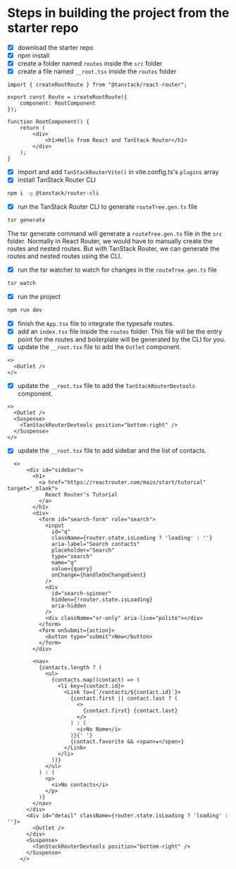 # Steps in building the project from the starter repo
- [x] download the starter repo
- [x] npm install
- [x] create a folder named `routes` inside the `src` folder
- [x] create a file named `__root.tsx` inside the `routes` folder
```tsx
import { createRootRoute } from "@tanstack/react-router";

export const Route = createRootRoute({
    component: RootComponent
});

function RootComponent() {
    return (
        <div>
            <h1>Hello from React and TanStack Router</h1>
        </div>
    );
}
```
- [x] import and add `TanStackRouterVite()` in vite.config.ts's `plugins` array
- [x] install TanStack Router CLI
```bash
npm i -g @tanstack/router-cli
``` 
- [x] run the TanStack Router CLI to generate `routeTree.gen.ts` file
```bash
tsr generate
```
The tsr generate command will generate a `routeTree.gen.ts` file in the `src` folder. Normally in React Router, we would have to manually create the routes and nested routes. But with TanStack Router, we can generate the routes and nested routes using the CLI.
- [x] run the tsr watcher to watch for changes in the `routeTree.gen.ts` file
```bash
tsr watch
```
- [x] run the project
```bash
npm run dev
```
- [x] finish the `App.tsx` file to integrate the typesafe routes.
- [x] add an `index.tsx` file inside the `routes` folder. This file will be the entry point for the routes and boilerplate will be generated by the CLI for you.
- [x] update the `__root.tsx` file to add the `Outlet` component.
```tsx
<>
  <Outlet />
</>
```
- [x] update the `__root.tsx` file to add the `TanStackRouterDevtools` component.
```tsx
<>
  <Outlet />
  <Suspense>
    <TanStackRouterDevtools position="bottom-right" />
  </Suspense>
</>
```
- [x] update the `__root.tsx` file to add sidebar and the list of contacts.
```tsx
  <>
      <div id="sidebar">
        <h1>
          <a href="https://reactrouter.com/main/start/tutorial" target="_blank">
            React Router's Tutorial
          </a>
        </h1>
        <div>
          <form id="search-form" role="search">
            <input
              id="q"
              className={router.state.isLoading ? 'loading' : ''}
              aria-label="Search contacts"
              placeholder="Search"
              type="search"
              name="q"
              value={query}
              onChange={handleOnChangeEvent}
            />
            <div
              id="search-spinner"
              hidden={!router.state.isLoading}
              aria-hidden
            />
            <div className="sr-only" aria-live="polite"></div>
          </form>
          <form onSubmit={action}>
            <button type="submit">New</button>
          </form>
        </div>

        <nav>
          {contacts.length ? (
            <ul>
              {contacts.map((contact) => (
                <li key={contact.id}>
                  <Link to={`/contacts/${contact.id}`}>
                    {contact.first || contact.last ? (
                      <>
                        {contact.first} {contact.last}
                      </>
                    ) : (
                      <i>No Name</i>
                    )}{' '}
                    {contact.favorite && <span>★</span>}
                  </Link>
                </li>
              ))}
            </ul>
          ) : (
            <p>
              <i>No contacts</i>
            </p>
          )}
        </nav>
      </div>
      <div id="detail" className={router.state.isLoading ? 'loading' : ''}>
        <Outlet />
      </div>
      <Suspense>
        <TanStackRouterDevtools position="bottom-right" />
      </Suspense>
    </>
```